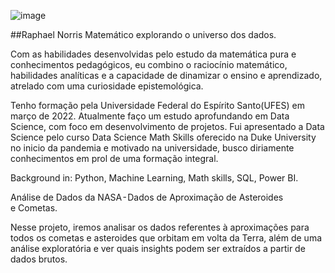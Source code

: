 ![image](https://github.com/user-attachments/assets/448c9e43-0ac8-49ba-bbc1-729fc279fb13)

##Raphael Norris
Matemático explorando o universo dos dados.

Com as habilidades desenvolvidas pelo estudo da matemática pura e conhecimentos pedagógicos, eu combino o raciocínio matemático, habilidades analíticas e a capacidade de dinamizar o ensino e aprendizado, atrelado com uma curiosidade epistemológica.

Tenho formação pela Universidade Federal do Espírito Santo(UFES) em março de 2022. Atualmente faço um estudo aprofundando em Data Science, com foco em desenvolvimento de projetos. Fui apresentado a Data Science pelo curso Data Science Math Skills oferecido na Duke University no inicio da pandemia e motivado na universidade, busco diriamente conhecimentos em prol de uma formação integral.

Background in: Python, Machine Learning, Math skills, SQL, Power BI.


Análise de Dados da NASA - Dados de Aproximação de Asteroides e Cometas.

Nesse projeto, iremos analisar os dados referentes à aproximações para todos os cometas e asteroides que orbitam  em volta da Terra, além de uma análise exploratória e ver quais insights podem ser extraídos a partir de dados brutos.

